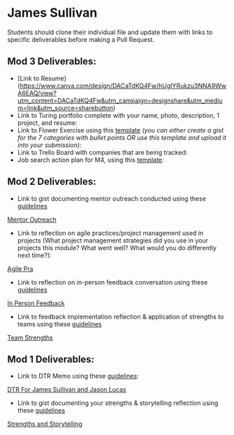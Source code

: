 # James Sullivan

Students should clone their individual file and update them with links to specific deliverables before making a Pull Request.

## Mod 3 Deliverables:

* [Link to Resume}(https://www.canva.com/design/DACaTdKQ4Fw/hUgIYRukzu3NNA9WwA6EAQ/view?utm_content=DACaTdKQ4Fw&utm_campaign=designshare&utm_medium=link&utm_source=sharebutton) 
* Link to Turing portfolio complete with your name, photo, description, 1 project, and resume:
* Link to Flower Exercise using this [template](https://github.com/turingschool/career-development-curriculum/blob/master/files/Career%20Unit%20-%20The%20Flower%20Diagram.pdf) *(you can either create a gist for the 7 categories with bullet points OR use this template and upload it into your submission):*
* Link to Trello Board with companies that are being tracked: 
* Job search action plan for M4, using this [template](https://github.com/turingschool/career-development-curriculum/blob/master/module_three/mod_4_action_plan_template.md):

## Mod 2 Deliverables:
* Link to gist documenting mentor outreach conducted using these [guidelines](https://github.com/turingschool/career-development-curriculum/blob/master/module_two/cold_outreach_i_guidelines.md)

[Mentor Outreach](https://gist.github.com/jsullivan5/76ab1acfd4080dc8d9a02656b2522c8a)

* Link to reflection on agile practices/project management used in projects (What project management strategies did you use in your projects this module? What went well? What would you do differently next time?):

[Agile Pra](https://gist.github.com/jsullivan5/2475f33ea6ac3e700d75779ace7ce60d)

* Link to reflection on in-person feedback conversation using these [guidelines](https://github.com/turingschool/career-development-curriculum/blob/master/module_two/feedback_conversation_reflection_guidelines.md)

[In Person Feedback](https://gist.github.com/jsullivan5/b6c4dcb55d08cb916755fe432b368d36)

* Link to feedback implementation reflection & application of strengths to teams using these [guidelines](https://github.com/turingschool/career-development-curriculum/blob/master/module_two/feedback_implementation_strengths_reflection.md)

[Team Strengths](https://gist.github.com/jsullivan5/4da6b3c940386a3d69aeb8e51e28082d)

## Mod 1 Deliverables:
* Link to DTR Memo using these [guidelines](https://github.com/turingschool/career-development-curriculum/blob/master/module_one/dtr_guidelines_memo.md):

[DTR For James Sullivan and Jason Lucas](https://gist.github.com/jsullivan5/e800166caba1045cf20c14502b8bdf73)

* Link to gist documenting your strengths & storytelling reflection using these [guidelines](https://github.com/turingschool/career-development-curriculum/blob/master/module_one/strengths_storytelling_reflection.md)


[Strengths and Storytelling](https://gist.github.com/jsullivan5/842d994c7ded0ad9bda10ff0fbcde449)
